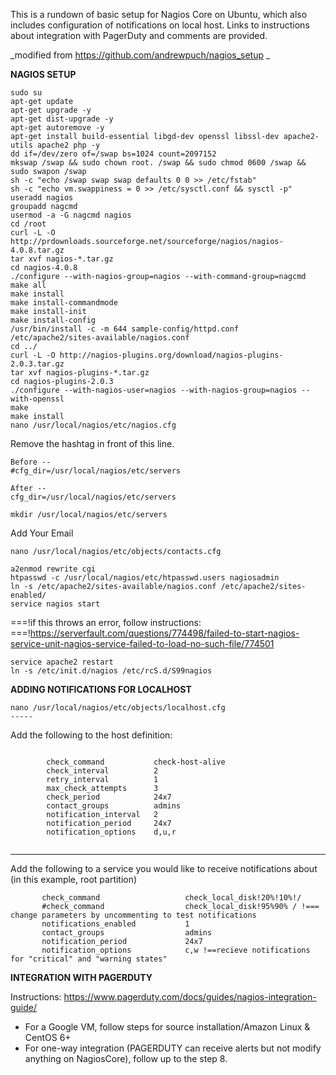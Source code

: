 This is a rundown of basic setup for Nagios Core on Ubuntu, which also includes configuration of notifications on local host.
Links to instructions about integration with PagerDuty and comments are provided.


_modified from https://github.com/andrewpuch/nagios_setup _

__NAGIOS SETUP__
```
sudo su
apt-get update
apt-get upgrade -y
apt-get dist-upgrade -y
apt-get autoremove -y
apt-get install build-essential libgd-dev openssl libssl-dev apache2-utils apache2 php -y
dd if=/dev/zero of=/swap bs=1024 count=2097152
mkswap /swap && sudo chown root. /swap && sudo chmod 0600 /swap && sudo swapon /swap
sh -c "echo /swap swap swap defaults 0 0 >> /etc/fstab"
sh -c "echo vm.swappiness = 0 >> /etc/sysctl.conf && sysctl -p"
useradd nagios
groupadd nagcmd
usermod -a -G nagcmd nagios
cd /root
curl -L -O http://prdownloads.sourceforge.net/sourceforge/nagios/nagios-4.0.8.tar.gz
tar xvf nagios-*.tar.gz
cd nagios-4.0.8
./configure --with-nagios-group=nagios --with-command-group=nagcmd
make all
make install
make install-commandmode
make install-init
make install-config
/usr/bin/install -c -m 644 sample-config/httpd.conf /etc/apache2/sites-available/nagios.conf
cd ../
curl -L -O http://nagios-plugins.org/download/nagios-plugins-2.0.3.tar.gz
tar xvf nagios-plugins-*.tar.gz
cd nagios-plugins-2.0.3
./configure --with-nagios-user=nagios --with-nagios-group=nagios --with-openssl
make
make install
nano /usr/local/nagios/etc/nagios.cfg
```
Remove the hashtag in front of this line. 
```
Before --
#cfg_dir=/usr/local/nagios/etc/servers

After --
cfg_dir=/usr/local/nagios/etc/servers

mkdir /usr/local/nagios/etc/servers
```
Add Your Email
```
nano /usr/local/nagios/etc/objects/contacts.cfg

a2enmod rewrite cgi
htpasswd -c /usr/local/nagios/etc/htpasswd.users nagiosadmin
ln -s /etc/apache2/sites-available/nagios.conf /etc/apache2/sites-enabled/
service nagios start
```
===!if this throws an error, follow instructions:
===!https://serverfault.com/questions/774498/failed-to-start-nagios-service-unit-nagios-service-failed-to-load-no-such-file/774501

```
service apache2 restart
ln -s /etc/init.d/nagios /etc/rcS.d/S99nagios
```

__ADDING NOTIFICATIONS FOR LOCALHOST__
```
nano /usr/local/nagios/etc/objects/localhost.cfg
-----
```
Add the following to the host definition:

```

        check_command           check-host-alive
        check_interval          2
        retry_interval          1
        max_check_attempts      3
        check_period            24x7
        contact_groups          admins
        notification_interval   2
        notification_period     24x7
        notification_options    d,u,r
 
 ```
 -----
 Add the following to a service you would like to receive notifications about (in this example, root partition)
 
 ```
        check_command                   check_local_disk!20%!10%!/
        #check_command                  check_local_disk!95%90% / !=== change parameters by uncommenting to test notifications
        notifications_enabled           1
        contact_groups                  admins
        notification_period             24x7
        notification_options            c,w !==recieve notifications for "critical" and "warning states"
 ```     
        
 __INTEGRATION WITH PAGERDUTY__
 
 Instructions:
 https://www.pagerduty.com/docs/guides/nagios-integration-guide/
 - For a Google VM, follow steps for source installation/Amazon Linux & CentOS 6+
 - For one-way integration (PAGERDUTY can receive alerts but not modify anything on NagiosCore), follow up to the step 8.


